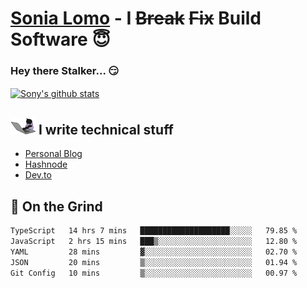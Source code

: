 # [Sonia Lomo](https://sonylomo.github.io/) - I ~~Break~~ ~~Fix~~ Build Software 😇
### Hey there Stalker... 😏 

<a href="https://github.com/sonylomo/github-readme-stats">
  <img align="center" src="https://media.giphy.com/media/lU05nFSW6Y2A/giphy.gif" alt="Sony's github stats" />
</a>

## <img src="assets/devcat.gif" width="40"> I write technical stuff
- [Personal Blog](https://www.sonylomo.dev/blog)
- [Hashnode](https://sonylomo.hashnode.dev/)
- [Dev.to](https://dev.to/sonylomo)

## 🤡 On the Grind
<!--START_SECTION:waka-->

```txt
TypeScript   14 hrs 7 mins   ████████████████████░░░░░   79.85 %
JavaScript   2 hrs 15 mins   ███▒░░░░░░░░░░░░░░░░░░░░░   12.80 %
YAML         28 mins         ▓░░░░░░░░░░░░░░░░░░░░░░░░   02.70 %
JSON         20 mins         ▒░░░░░░░░░░░░░░░░░░░░░░░░   01.94 %
Git Config   10 mins         ▒░░░░░░░░░░░░░░░░░░░░░░░░   00.97 %
```

<!--END_SECTION:waka-->
